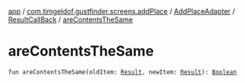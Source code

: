 [app](../../../index.md) / [com.timgeldof.gustfinder.screens.addPlace](../../index.md) / [AddPlaceAdapter](../index.md) / [ResultCallBack](index.md) / [areContentsTheSame](./are-contents-the-same.md)

# areContentsTheSame

`fun areContentsTheSame(oldItem: `[`Result`](../../../com.timgeldof.gustfinder.network.models.search-api/-result/index.md)`, newItem: `[`Result`](../../../com.timgeldof.gustfinder.network.models.search-api/-result/index.md)`): `[`Boolean`](https://kotlinlang.org/api/latest/jvm/stdlib/kotlin/-boolean/index.html)
